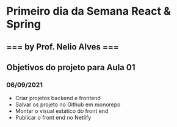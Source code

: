 # Primeiro dia da Semana React & Spring
## === by Prof. Nelio Alves ===


## Objetivos do projeto para Aula 01
### 		06/09/2021
- Criar projetos backend e frontend
- Salvar os projeto no Github em monorepo
- Montar o visual estático do front end
- Publicar o front end no Netlify


